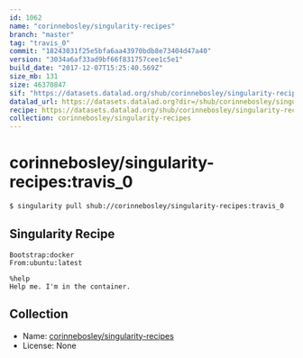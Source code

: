 ```yaml
---
id: 1062
name: "corinnebosley/singularity-recipes"
branch: "master"
tag: "travis_0"
commit: "18243031f25e5bfa6aa43970bdb8e73404d47a40"
version: "3034a6af33ad9bf66f831757cee1c5e1"
build_date: "2017-12-07T15:25:40.569Z"
size_mb: 131
size: 46370847
sif: "https://datasets.datalad.org/shub/corinnebosley/singularity-recipes/travis_0/2017-12-07-18243031-3034a6af/3034a6af33ad9bf66f831757cee1c5e1.simg"
datalad_url: https://datasets.datalad.org?dir=/shub/corinnebosley/singularity-recipes/travis_0/2017-12-07-18243031-3034a6af/
recipe: https://datasets.datalad.org/shub/corinnebosley/singularity-recipes/travis_0/2017-12-07-18243031-3034a6af/Singularity
collection: corinnebosley/singularity-recipes
---
```


# corinnebosley/singularity-recipes:travis_0

```bash
$ singularity pull shub://corinnebosley/singularity-recipes:travis_0
```

## Singularity Recipe

```singularity
Bootstrap:docker
From:ubuntu:latest

%help
Help me. I'm in the container.
```

## Collection

 - Name: [corinnebosley/singularity-recipes](https://github.com/corinnebosley/singularity-recipes)
 - License: None

